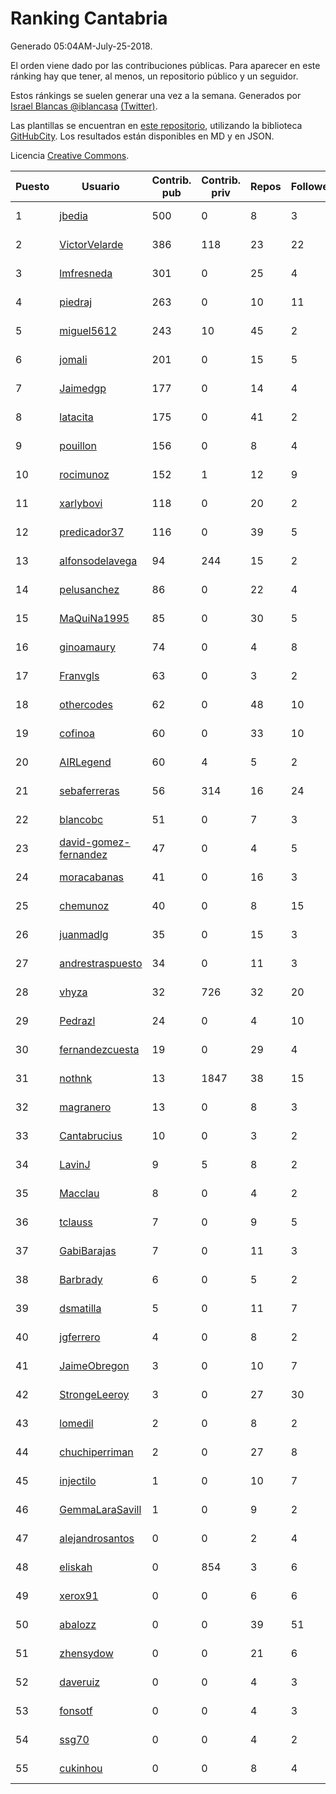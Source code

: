# Ranking Cantabria

Generado 05:04AM-July-25-2018.

El orden viene dado por las contribuciones públicas. Para aparecer en este ránking hay que tener, al menos, un repositorio público y un seguidor.

Estos ránkings se suelen generar una vez a la semana. Generados por [Israel Blancas @iblancasa](https://github.com/iblancasa/) [(Twitter)](https://twitter.com/iblancasa).

Las plantillas se encuentran en [este repositorio](https://github.com/iblancasa/GH-Spanish-Ranking), utilizando la biblioteca [GitHubCity](https://github.com/iblancasa/GitHubCity). Los resultados están disponibles en MD y en JSON.

Licencia [Creative Commons](https://creativecommons.org/licenses/by/4.0/).

| Puesto   |  Usuario  | Contrib. pub | Contrib. priv |Repos| Followers | Desde |  Avatar  |
|----------|-----------|--------------|---------------|-----|-----------|-------|----------|
|1|[jbedia](https://github.com/jbedia)|500|0|8|3|2013-10-28|![jbedia]()|
|2|[VictorVelarde](https://github.com/VictorVelarde)|386|118|23|22|2010-10-28|![VictorVelarde]()|
|3|[lmfresneda](https://github.com/lmfresneda)|301|0|25|4|2015-06-20|![lmfresneda]()|
|4|[piedraj](https://github.com/piedraj)|263|0|10|11|2012-12-05|![piedraj]()|
|5|[miguel5612](https://github.com/miguel5612)|243|10|45|2|2016-03-29|![miguel5612]()|
|6|[jomali](https://github.com/jomali)|201|0|15|5|2012-02-01|![jomali]()|
|7|[Jaimedgp](https://github.com/Jaimedgp)|177|0|14|4|2015-10-02|![Jaimedgp]()|
|8|[latacita](https://github.com/latacita)|175|0|41|2|2013-05-03|![latacita]()|
|9|[pouillon](https://github.com/pouillon)|156|0|8|4|2013-09-16|![pouillon]()|
|10|[rocimunoz](https://github.com/rocimunoz)|152|1|12|9|2013-03-02|![rocimunoz]()|
|11|[xarlybovi](https://github.com/xarlybovi)|118|0|20|2|2015-10-28|![xarlybovi]()|
|12|[predicador37](https://github.com/predicador37)|116|0|39|5|2012-09-07|![predicador37]()|
|13|[alfonsodelavega](https://github.com/alfonsodelavega)|94|244|15|2|2014-02-06|![alfonsodelavega]()|
|14|[pelusanchez](https://github.com/pelusanchez)|86|0|22|4|2016-04-22|![pelusanchez]()|
|15|[MaQuiNa1995](https://github.com/MaQuiNa1995)|85|0|30|5|2015-12-14|![MaQuiNa1995]()|
|16|[ginoamaury](https://github.com/ginoamaury)|74|0|4|8|2016-09-06|![ginoamaury]()|
|17|[Franvgls](https://github.com/Franvgls)|63|0|3|2|2013-07-31|![Franvgls]()|
|18|[othercodes](https://github.com/othercodes)|62|0|48|10|2013-06-25|![othercodes]()|
|19|[cofinoa](https://github.com/cofinoa)|60|0|33|10|2013-07-26|![cofinoa]()|
|20|[AIRLegend](https://github.com/AIRLegend)|60|4|5|2|2014-11-10|![AIRLegend]()|
|21|[sebaferreras](https://github.com/sebaferreras)|56|314|16|24|2016-02-12|![sebaferreras]()|
|22|[blancobc](https://github.com/blancobc)|51|0|7|3|2013-12-24|![blancobc]()|
|23|[david-gomez-fernandez](https://github.com/david-gomez-fernandez)|47|0|4|5|2012-03-23|![david-gomez-fernandez]()|
|24|[moracabanas](https://github.com/moracabanas)|41|0|16|3|2013-05-09|![moracabanas]()|
|25|[chemunoz](https://github.com/chemunoz)|40|0|8|15|2016-01-13|![chemunoz]()|
|26|[juanmadlg](https://github.com/juanmadlg)|35|0|15|3|2011-11-04|![juanmadlg]()|
|27|[andrestraspuesto](https://github.com/andrestraspuesto)|34|0|11|3|2014-01-16|![andrestraspuesto]()|
|28|[vhyza](https://github.com/vhyza)|32|726|32|20|2010-05-04|![vhyza]()|
|29|[Pedrazl](https://github.com/Pedrazl)|24|0|4|10|2014-12-04|![Pedrazl]()|
|30|[fernandezcuesta](https://github.com/fernandezcuesta)|19|0|29|4|2014-04-16|![fernandezcuesta]()|
|31|[nothnk](https://github.com/nothnk)|13|1847|38|15|2009-09-05|![nothnk]()|
|32|[magranero](https://github.com/magranero)|13|0|8|3|2016-03-30|![magranero]()|
|33|[Cantabrucius](https://github.com/Cantabrucius)|10|0|3|2|2016-02-24|![Cantabrucius]()|
|34|[LavinJ](https://github.com/LavinJ)|9|5|8|2|2014-03-22|![LavinJ]()|
|35|[Macclau](https://github.com/Macclau)|8|0|4|2|2018-05-02|![Macclau]()|
|36|[tclauss](https://github.com/tclauss)|7|0|9|5|2013-02-11|![tclauss]()|
|37|[GabiBarajas](https://github.com/GabiBarajas)|7|0|11|3|2017-01-18|![GabiBarajas]()|
|38|[Barbrady](https://github.com/Barbrady)|6|0|5|2|2014-01-18|![Barbrady]()|
|39|[dsmatilla](https://github.com/dsmatilla)|5|0|11|7|2011-02-14|![dsmatilla]()|
|40|[jgferrero](https://github.com/jgferrero)|4|0|8|2|2015-03-12|![jgferrero]()|
|41|[JaimeObregon](https://github.com/JaimeObregon)|3|0|10|7|2010-09-27|![JaimeObregon]()|
|42|[StrongeLeeroy](https://github.com/StrongeLeeroy)|3|0|27|30|2011-06-03|![StrongeLeeroy]()|
|43|[lomedil](https://github.com/lomedil)|2|0|8|2|2012-08-06|![lomedil]()|
|44|[chuchiperriman](https://github.com/chuchiperriman)|2|0|27|8|2008-11-25|![chuchiperriman]()|
|45|[injectilo](https://github.com/injectilo)|1|0|10|7|2014-09-01|![injectilo]()|
|46|[GemmaLaraSavill](https://github.com/GemmaLaraSavill)|1|0|9|2|2015-05-08|![GemmaLaraSavill]()|
|47|[alejandrosantos](https://github.com/alejandrosantos)|0|0|2|4|2011-07-13|![alejandrosantos]()|
|48|[eliskah](https://github.com/eliskah)|0|854|3|6|2012-07-12|![eliskah]()|
|49|[xerox91](https://github.com/xerox91)|0|0|6|6|2011-04-19|![xerox91]()|
|50|[abalozz](https://github.com/abalozz)|0|0|39|51|2012-01-08|![abalozz]()|
|51|[zhensydow](https://github.com/zhensydow)|0|0|21|6|2011-05-09|![zhensydow]()|
|52|[daveruiz](https://github.com/daveruiz)|0|0|4|3|2012-08-16|![daveruiz]()|
|53|[fonsotf](https://github.com/fonsotf)|0|0|4|3|2015-11-03|![fonsotf]()|
|54|[ssg70](https://github.com/ssg70)|0|0|4|2|2015-11-04|![ssg70]()|
|55|[cukinhou](https://github.com/cukinhou)|0|0|8|4|2015-12-14|![cukinhou]()|
